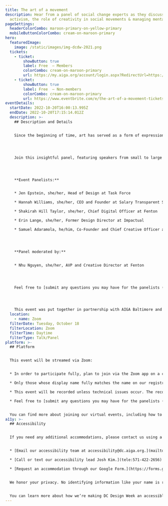 ```yaml
---
title: The art of a movement
description: Hear from a panel of social change experts as they discuss art
  activism, the role of creativity in social movements & managing mental health.
pageSettings:
  headerColorCombo: maroon-primary-on-yellow-primary
  mobileButtonColorCombo: cream-on-maroon-primary
hero:
  featuredImage:
    image: /static/images/img-dcdw-2021.png
  tickets:
    - ticket:
        showButton: true
        label: Free  — Members
        colorCombo: cream-on-maroon-primary
        url: https://my.aiga.org/account/login.aspx?RedirectUrl=https://ikit.aiga.org/ikit_national_util/ikit-national-util-sso-redirect/?state=https%3A%2F%2Fdc.aiga.org%2Fevent%2Fthe-art-of-a-movement%2F%3Fredirect_source%3Deventbrite_register
    - ticket:
        showButton: true
        label: Free  — Non-members
        colorCombo: cream-on-maroon-primary
        url: https://www.eventbrite.com/e/the-art-of-a-movement-tickets-425472237917
eventDetails:
  startDate: 2022-10-20T16:00:13.995Z
  endDate: 2022-10-20T17:15:14.012Z
  description: >-
    ## Description and Details


    Since the beginning of time, art has served as a form of expression that has a powerful capacity to visually communicate and reveal new perspectives and narratives. Sometimes art can be open for interpretation, while other times it can be seen as more direct and explicit. Because of the naturally expressive nature of art, artists and creatives are also often activists, devoting their talents towards bigger social causes and becoming advocates for change. From fighting for AIDS awareness to protesting government censorship, artists and creatives have always been at the forefront of social change movements throughout history. Their craft emboldening the message and amplifying voices of change through visual and emotional cues.




    Join this insightful panel, featuring speakers from small to large organizations with extensive experience in the social change space. They will touch on topics that explore the unique, but integral relationship between visual communication and social change as well as how both work interchangeably to bring ideas to life by communicating directly to the public. Additionally, the panelists will discuss how creative platforms have evolved over time, as well as how to allow for space to heal and recharge during such an unprecedented and turbulent era.




    **Event Panelists:**


    * Jen Epstein, she/her, Head of Design at Task Force

    * Hannah Williams, she/her, CEO and Founder at Salary Transparent Street

    * Shakirah Hill Taylor, she/her, Chief Digital Officer at Fenton

    * Erin Lange, she/her, Former Design Director at Impactual

    * Samuel Adaramola, he/him, Co-Founder and Chief Creative Officer at goodjuju studios




    **Panel moderated by:**


    * Nhu Nguyen, she/her, AVP and Creative Director at Fenton




    Feel free to [submit any questions you may have for the panelists (Google Form)](https://forms.gle/ABPyxf56jZjdpAFX7) ahead of the event. 




    This event was put together in partnership with AIGA Baltimore and Fenton.
  location:
    - name: Zoom
  filterDate: Tuesday, October 18
  filterLocation: Zoom
  filterTime: Daytime
  filterType: Talk/Panel
platform: >-
  ## Platform


  This event will be streamed via Zoom:


  * In order to participate fully, plan to join via the Zoom app on a computer, tablet, or mobile device with enough bandwidth to support viewing video.

  * Only those whose display name fully matches the name on our registration list will be admitted from the waiting room, to ensure only those who have registered for the event are able to attend — and to create space for intimate conversations.

  * This event will be recorded unless technical issues occur. The recordings will be shared in the AIGA DC recordings archive for AIGA members to rewatch or catch up on at a later date. If you’re not an AIGA Member, you can register for a membership on [the AIGA Membership website.](https://www.aiga.org/membership-community/aiga-membership/)

  * Feel free to [submit any questions you may have for the panelists (Google Form)](https://forms.gle/ABPyxf56jZjdpAFX7) ahead of the event. You can also ask questions live during the event using the Q&A feature on Zoom. 


  You can find more about joining our virtual events, including how to connect, directions to troubleshoot, and information about our refund policy in our [FAQ](http://localhost:8080/faq/).
a11y: >-
  ## Accessibility


  If you need any additional accommodations, please contact us using a method that works best for you:


  * [Email our accessibility team at accessibility@dc.aiga.org.](mailto:accessibility@dc.aiga.org)

  * [Call or text our accessibility lead Josh Kim.](tele:571-422-2656)

  * [Request an accommodation through our Google Form.](https://forms.gle/VTys8LzewYs2isUm7)


  We honor your privacy. No identifying information like your name is required to request an accommodation, and all details will be deleted once completed.


  You can learn more about how we’re making DC Design Week an accessible experience by visiting our [accessibility statement](http://localhost:8080/accessibility/).
---
```

